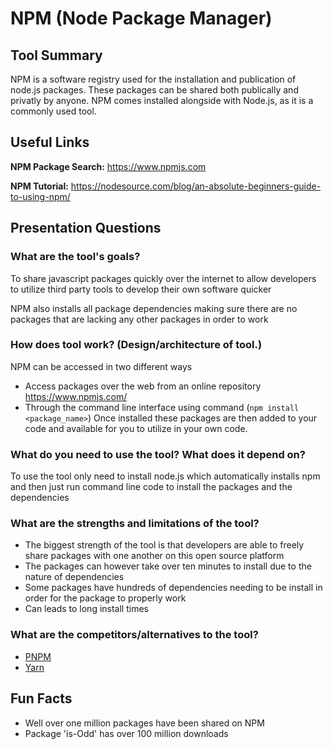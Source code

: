 # NPM (Node Package Manager)

## Tool Summary

NPM is a software registry used for the installation and publication of node.js packages.
These packages can be shared both publically and privatly by anyone. NPM comes installed alongside with Node.js, as it is a commonly used tool.

## Useful Links

**NPM Package Search:** <https://www.npmjs.com>

**NPM Tutorial:** <https://nodesource.com/blog/an-absolute-beginners-guide-to-using-npm/>

## Presentation Questions

### What are the tool's goals?

To share javascript packages quickly over the internet to allow developers to utilize third party tools to develop their own software quicker

NPM also installs all package dependencies making sure there are no packages that are lacking any other packages in order to work

### How does tool work? (Design/architecture of tool.)

NPM can be accessed in two different ways

- Access packages over the web from an online repository <https://www.npmjs.com/>
- Through the command line interface using command (`npm install <package_name>`)
  Once installed these packages are then added to your code and available for you to utilize in your own code.

### What do you need to use the tool? What does it depend on?

To use the tool only need to install node.js which automatically installs npm and then just run command line code to install the packages and the dependencies

### What are the strengths and limitations of the tool?

- The biggest strength of the tool is that developers are able to freely share packages with one another on this open source platform
- The packages can however take over ten minutes to install due to the nature of dependencies
- Some packages have hundreds of dependencies needing to be install in order for the package to properly work
- Can leads to long install times

### What are the competitors/alternatives to the tool?

- [PNPM](https://pnpm.io/)
- [Yarn](https://yarnpkg.com/)

## Fun Facts

- Well over one million packages have been shared on NPM
- Package 'is-Odd' has over 100 million downloads
